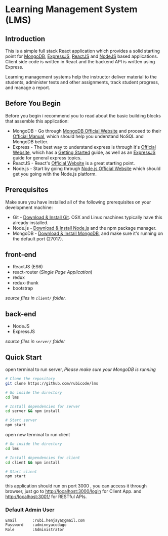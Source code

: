 # Learning Management System (LMS)

## Introduction

This is a simple full stack React application which provides a solid starting point for [MongoDB](https://www.mongodb.com/), [ExpressJS](https://expressjs.com/), [ReactJS](https://reactjs.org/) and [NodeJS](https://nodejs.org/en/) based applications. Client side code is written in React and the backend API is written using Express.

Learning management systems help the instructor deliver material to the students, administer tests and other assignments, track student progress, and manage a report.

## Before You Begin

Before you begin i recommend you to read about the basic building blocks that assemble this application:
* MongoDB - Go through [MongoDB Official Website](https://www.mongodb.com/) and proceed to their [Official Manual](https://docs.mongodb.com/), which should help you understand NoSQL and MongoDB better.
* Express - The best way to understand express is through it's [Official Website](https://expressjs.com/), which has a [Getting Started](https://expressjs.com/en/starter/installing.html) guide, as well as an [ExpressJS](https://expressjs.com/en/guide/routing.html) guide for general express topics.
* ReactJS - React's [Official Website](https://reactjs.org/) is a great starting point.
* Node.js - Start by going through [Node.js Official Website](https://nodejs.org/en/) which should get you going with the Node.js platform.

## Prerequisites

Make sure you have installed all of the following prerequisites on your development machine:
* Git - [Download & Install Git](https://git-scm.com/downloads). OSX and Linux machines typically have this already installed.
* Node.js - [Download & Install Node.js](https://nodejs.org/en/download/) and the npm package manager.
* MongoDB - [Download & Install MongoDB](https://www.mongodb.com/download-center), and make sure it's running on the default port (27017).

## front-end

 - ReactJS (ES6)
 - react-router (*Single Page Application*)
 - redux
 - redux-thunk
 - bootstrap

*source files in `client/` folder.*
## back-end

 - NodeJS
 - ExpressJS

*source files in `server/` folder*

## Quick Start

open terminal to run server,
*Please make sure your MongoDB is running*

```bash
# Clone the repository
git clone https://github.com/rubicode/lms

# Go inside the directory
cd lms

# Install dependencies for server
cd server && npm install

# Start server
npm start
```

open new terminal to run client

```bash
# Go inside the directory
cd lms

# Install dependencies for client
cd client && npm install

# Start client
npm start
```

this application should run on port 3000 , you can access it through browser, just go to [http://localhost:3000/login](http://localhost:3000/login) for Client App. and
[http://localhost:3001/](http://localhost:3001/) for RESTful APIs.

### Default Admin User
```sh
Email       :rubi.henjaya@gmail.com
Password    :adminnyacodago
Role        :Administrator
```
